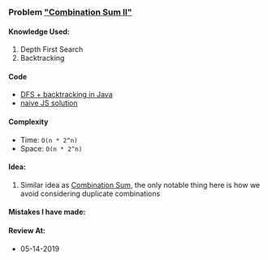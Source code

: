 ### Problem  ["Combination Sum II"](https://leetcode.com/problems/combination-sum-ii/description/)

#### Knowledge Used:
1.  Depth First Search
2.  Backtracking

#### Code
-   [DFS + backtracking in Java](./Solution.java)
-   [naive JS solution](./Solution.js)

#### Complexity
-   Time: `O(n * 2^n)`
-   Space: `O(n * 2^n)`

#### Idea:
1.  Similar idea as [Combination Sum](https://leetcode.com/problems/combination-sum/description/), the only notable thing here is how we avoid considering duplicate combinations

#### Mistakes I have made:

#### Review At:
-   05-14-2019
